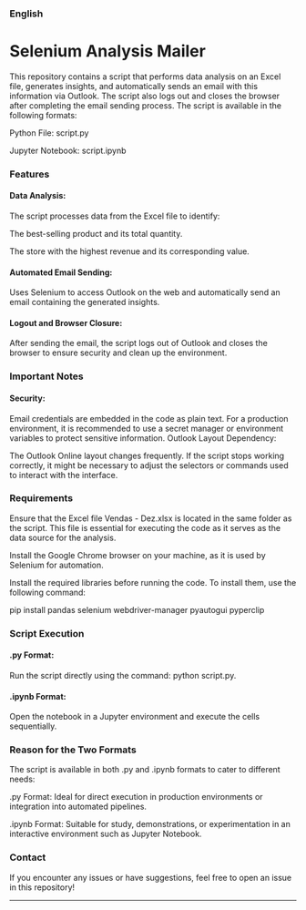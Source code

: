 ### English

# Selenium Analysis Mailer

This repository contains a script that performs data analysis on an Excel file, generates insights, and automatically sends an email with this information via Outlook. The script also logs out and closes the browser after completing the email sending process. The script is available in the following formats:

Python File: script.py

Jupyter Notebook: script.ipynb

### Features

#### Data Analysis:

The script processes data from the Excel file to identify:

The best-selling product and its total quantity.

The store with the highest revenue and its corresponding value.

#### Automated Email Sending:

Uses Selenium to access Outlook on the web and automatically send an email containing the generated insights.

#### Logout and Browser Closure:

After sending the email, the script logs out of Outlook and closes the browser to ensure security and clean up the environment.

### Important Notes

#### Security:

Email credentials are embedded in the code as plain text. For a production environment, it is recommended to use a secret manager or environment variables to protect sensitive information.
Outlook Layout Dependency:

The Outlook Online layout changes frequently. If the script stops working correctly, it might be necessary to adjust the selectors or commands used to interact with the interface.

### Requirements

Ensure that the Excel file Vendas - Dez.xlsx is located in the same folder as the script. This file is essential for executing the code as it serves as the data source for the analysis.

Install the Google Chrome browser on your machine, as it is used by Selenium for automation.

Install the required libraries before running the code. To install them, use the following command:

pip install pandas selenium webdriver-manager pyautogui pyperclip

### Script Execution

#### .py Format:

Run the script directly using the command: python script.py.

#### .ipynb Format:

Open the notebook in a Jupyter environment and execute the cells sequentially.

### Reason for the Two Formats

The script is available in both .py and .ipynb formats to cater to different needs:

.py Format: Ideal for direct execution in production environments or integration into automated pipelines.

.ipynb Format: Suitable for study, demonstrations, or experimentation in an interactive environment such as Jupyter Notebook.

### Contact

If you encounter any issues or have suggestions, feel free to open an issue in this repository!

---

